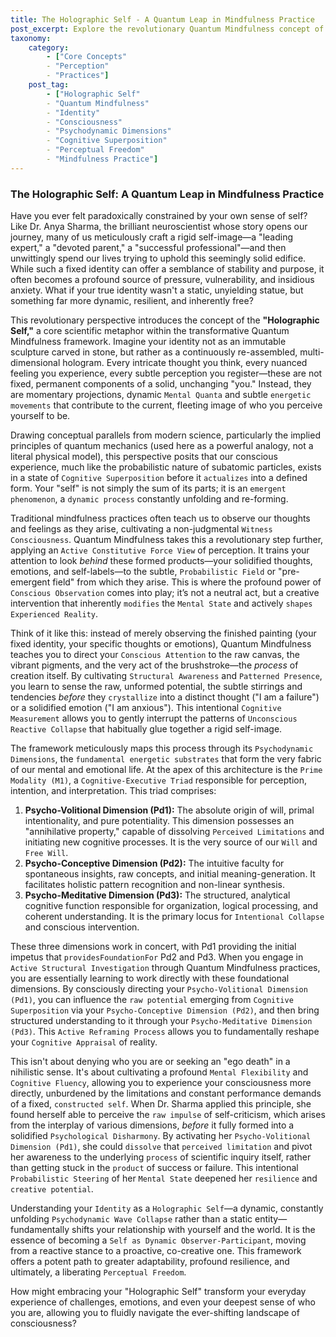 ```yaml
---
title: The Holographic Self - A Quantum Leap in Mindfulness Practice
post_excerpt: Explore the revolutionary Quantum Mindfulness concept of the "Holographic Self," viewing identity not as fixed but as a dynamic, re-assembled projection. Learn how this framework, rooted in psychodynamic principles, empowers individuals to transcend rigid self-images by actively engaging with the pre-emergent field of consciousness, leading to profound fluidity and resilience.
taxonomy:
    category:
        - ["Core Concepts"
        - "Perception"
        - "Practices"]
    post_tag:
        - ["Holographic Self"
        - "Quantum Mindfulness"
        - "Identity"
        - "Consciousness"
        - "Psychodynamic Dimensions"
        - "Cognitive Superposition"
        - "Perceptual Freedom"
        - "Mindfulness Practice"]
---
```

### The Holographic Self: A Quantum Leap in Mindfulness Practice

Have you ever felt paradoxically constrained by your own sense of self? Like Dr. Anya Sharma, the brilliant neuroscientist whose story opens our journey, many of us meticulously craft a rigid self-image—a "leading expert," a "devoted parent," a "successful professional"—and then unwittingly spend our lives trying to uphold this seemingly solid edifice. While such a fixed identity can offer a semblance of stability and purpose, it often becomes a profound source of pressure, vulnerability, and insidious anxiety. What if your true identity wasn't a static, unyielding statue, but something far more dynamic, resilient, and inherently free?

This revolutionary perspective introduces the concept of the **"Holographic Self,"** a core scientific metaphor within the transformative Quantum Mindfulness framework. Imagine your identity not as an immutable sculpture carved in stone, but rather as a continuously re-assembled, multi-dimensional hologram. Every intricate thought you think, every nuanced feeling you experience, every subtle perception you register—these are not fixed, permanent components of a solid, unchanging "you." Instead, they are momentary projections, dynamic `Mental Quanta` and subtle `energetic movements` that contribute to the current, fleeting image of who you perceive yourself to be.

Drawing conceptual parallels from modern science, particularly the implied principles of quantum mechanics (used here as a powerful analogy, not a literal physical model), this perspective posits that our conscious experience, much like the probabilistic nature of subatomic particles, exists in a state of `Cognitive Superposition` before it `actualizes` into a defined form. Your "self" is not simply the sum of its parts; it is an `emergent phenomenon`, a `dynamic process` constantly unfolding and re-forming.

Traditional mindfulness practices often teach us to observe our thoughts and feelings as they arise, cultivating a non-judgmental `Witness Consciousness`. Quantum Mindfulness takes this a revolutionary step further, applying an `Active Constitutive Force View` of perception. It trains your attention to look *behind* these formed products—your solidified thoughts, emotions, and self-labels—to the subtle, `Probabilistic Field` or "pre-emergent field" from which they arise. This is where the profound power of `Conscious Observation` comes into play; it’s not a neutral act, but a creative intervention that inherently `modifies` the `Mental State` and actively `shapes` `Experienced Reality`.

Think of it like this: instead of merely observing the finished painting (your fixed identity, your specific thoughts or emotions), Quantum Mindfulness teaches you to direct your `Conscious Attention` to the raw canvas, the vibrant pigments, and the very act of the brushstroke—the *process* of creation itself. By cultivating `Structural Awareness` and `Patterned Presence`, you learn to sense the raw, unformed potential, the subtle stirrings and tendencies *before* they `crystallize` into a distinct thought ("I am a failure") or a solidified emotion ("I am anxious"). This intentional `Cognitive Measurement` allows you to gently interrupt the patterns of `Unconscious Reactive Collapse` that habitually glue together a rigid self-image.

The framework meticulously maps this process through its `Psychodynamic Dimensions`, the `fundamental energetic substrates` that form the very fabric of our mental and emotional life. At the apex of this architecture is the `Prime Modality (M1)`, a `Cognitive-Executive Triad` responsible for perception, intention, and interpretation. This triad comprises:

1.  **Psycho-Volitional Dimension (Pd1):** The absolute origin of will, primal intentionality, and pure potentiality. This dimension possesses an "annihilative property," capable of dissolving `Perceived Limitations` and initiating new cognitive processes. It is the very source of our `Will` and `Free Will`.
2.  **Psycho-Conceptive Dimension (Pd2):** The intuitive faculty for spontaneous insights, raw concepts, and initial meaning-generation. It facilitates holistic pattern recognition and non-linear synthesis.
3.  **Psycho-Meditative Dimension (Pd3):** The structured, analytical cognitive function responsible for organization, logical processing, and coherent understanding. It is the primary locus for `Intentional Collapse` and conscious intervention.

These three dimensions work in concert, with Pd1 providing the initial impetus that `providesFoundationFor` Pd2 and Pd3. When you engage in `Active Structural Investigation` through Quantum Mindfulness practices, you are essentially learning to work directly with these foundational dimensions. By consciously directing your `Psycho-Volitional Dimension (Pd1)`, you can influence the `raw potential` emerging from `Cognitive Superposition` via your `Psycho-Conceptive Dimension (Pd2)`, and then bring structured understanding to it through your `Psycho-Meditative Dimension (Pd3)`. This `Active Reframing Process` allows you to fundamentally reshape your `Cognitive Appraisal` of reality.

This isn't about denying who you are or seeking an "ego death" in a nihilistic sense. It's about cultivating a profound `Mental Flexibility` and `Cognitive Fluency`, allowing you to experience your consciousness more directly, unburdened by the limitations and constant performance demands of a fixed, `constructed self`. When Dr. Sharma applied this principle, she found herself able to perceive the `raw impulse` of self-criticism, which arises from the interplay of various dimensions, *before* it fully formed into a solidified `Psychological Disharmony`. By activating her `Psycho-Volitional Dimension (Pd1)`, she could `dissolve` that `perceived limitation` and pivot her awareness to the underlying `process` of scientific inquiry itself, rather than getting stuck in the `product` of success or failure. This intentional `Probabilistic Steering` of her `Mental State` deepened her `resilience` and `creative potential`.

Understanding your `Identity` as a `Holographic Self`—a dynamic, constantly unfolding `Psychodynamic Wave Collapse` rather than a static entity—fundamentally shifts your relationship with yourself and the world. It is the essence of becoming a `Self as Dynamic Observer-Participant`, moving from a reactive stance to a proactive, co-creative one. This framework offers a potent path to greater adaptability, profound resilience, and ultimately, a liberating `Perceptual Freedom`.

How might embracing your "Holographic Self" transform your everyday experience of challenges, emotions, and even your deepest sense of who you are, allowing you to fluidly navigate the ever-shifting landscape of consciousness?
